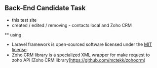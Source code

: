 ## Back-End Candidate Task

- this test site
- created / edited / removing - contacts local and Zoho CRM

** using
- Laravel framework is open-sourced software licensed under the [MIT license](http://opensource.org/licenses/MIT).
- Zoho CRM library is a specialized XML wrapper for make request to zoho API [Zoho CRM library]https://github.com/mctekk/zohocrm)
